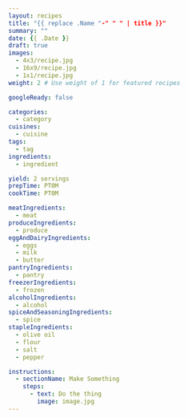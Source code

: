 ```yaml
---
layout: recipes
title: "{{ replace .Name "-" " " | title }}"
summary: ""
date: {{ .Date }}
draft: true
images:
  - 4x3/recipe.jpg
  - 16x9/recipe.jpg
  - 1x1/recipe.jpg
weight: 2 # Use weight of 1 for featured recipes

googleReady: false

categories:
  - category
cuisines:
  - cuisine
tags:
  - tag
ingredients:
  - ingredient

yield: 2 servings
prepTime: PT0M
cookTime: PT0M

meatIngredients:
  - meat
produceIngredients:
  - produce
eggAndDairyIngredients:
  - eggs
  - milk
  - butter
pantryIngredients:
  - pantry
freezerIngredients:
  - frozen
alcoholIngredients:
  - alcohol
spiceAndSeasoningIngredients:
  - spice
stapleIngredients:
  - olive oil
  - flour
  - salt
  - pepper

instructions:
  - sectionName: Make Something
    steps:
      - text: Do the thing
        image: image.jpg
---
```


